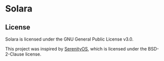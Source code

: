 # Solara

## License
Solara is licensed under the GNU General Public License v3.0.

This project was inspired by [SerenityOS](https://serenityos.org,), which is licensed under the BSD-2-Clause license.